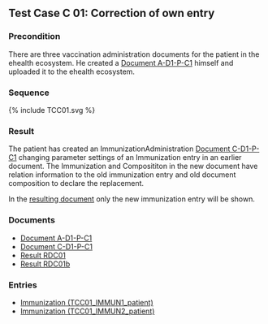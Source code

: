 ## Test Case C 01: Correction of own entry

### Precondition

There are three vaccination administration documents for the patient in the ehealth ecosystem.
He created a [Document A-D1-P-C1](Bundle-A-D1-P-C1.html) himself and uploaded it to the ehealth ecosystem.

### Sequence

<div>{% include TCC01.svg %}</div>

### Result

The patient  has created an ImmunizationAdministration [Document C-D1-P-C1](Bundle-C-D1-P-C1.html) changing parameter settings of an Immunization entry in an earlier document.
The Immunization and Composititon in the new document have relation information to the old immunization entry and old  document composition to declare the replacement.

In the [resulting document](Bundle-RDC01.html) only the new immunization entry will be shown.

### Documents
* [Document A-D1-P-C1](Bundle-A-D1-P-C1.html)
* [Document C-D1-P-C1](Bundle-C-D1-P-C1.html)
* [Result RDC01](Bundle-RDC01.html)
* [Result RDC01b](Bundle-RDC01b.html)

### Entries
* [Immunization (TCC01_IMMUN1_patient)](Immunization-TCC01-IMMUN1-patient.html)
* [Immunization (TCC01_IMMUN2_patient)](Immunization-TCC01-IMMUN2-patient.html)
